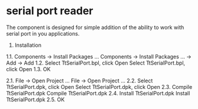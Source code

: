# serial port reader

The component is designed for simple addition of the ability to work with serial port in you applications.

1. Installation

1.1. Components -> Install Packages ... Components -> Install Packages ... -> Add -> Add 
1.2. Select TtSerialPort.bpl, click Open Select TtSerialPort.bpl, click Open 
1.3. OK 

2.1. File -> Open Project ... File -> Open Project ... 
2.2. Select TtSerialPort.dpk, click Open Select TtSerialPort.dpk, click Open 
2.3. Compile TtSerialPort.dpk Compile TtSerialPort.dpk 
2.4. Install TtSerialPort.dpk Install TtSerialPort.dpk 
2.5. OK 
 
